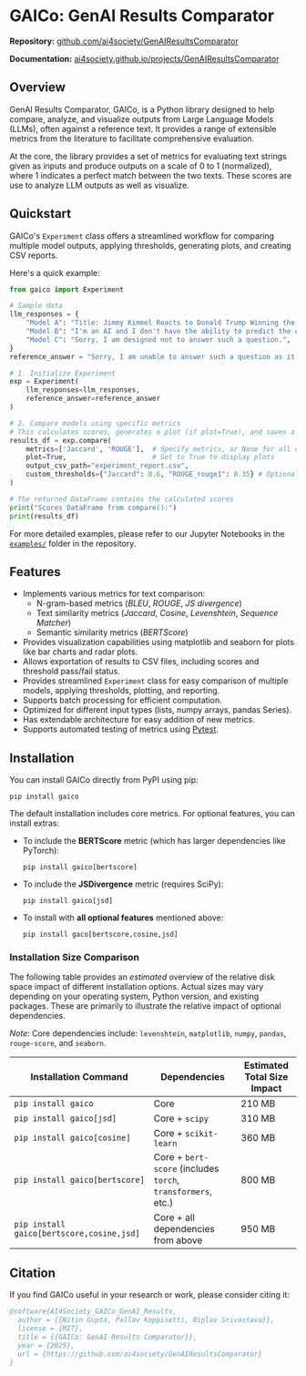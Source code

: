 # GAICo: GenAI Results Comparator

**Repository:** [github.com/ai4society/GenAIResultsComparator](https://github.com/ai4society/GenAIResultsComparator)

**Documentation:** [ai4society.github.io/projects/GenAIResultsComparator](https://ai4society.github.io/projects/GenAIResultsComparator/index.html)

## Overview

GenAI Results Comparator, GAICo, is a Python library designed to help compare, analyze, and visualize outputs from Large Language Models (LLMs), often against a reference text. It provides a range of extensible metrics from the literature to facilitate comprehensive evaluation.

At the core, the library provides a set of metrics for evaluating text strings given as inputs and produce outputs on a scale of 0 to 1 (normalized), where 1 indicates a perfect match between the two texts. These scores are use to analyze LLM outputs as well as visualize.

## Quickstart

GAICo's `Experiment` class offers a streamlined workflow for comparing multiple model outputs, applying thresholds, generating plots, and creating CSV reports.

Here's a quick example:

```python
from gaico import Experiment

# Sample data
llm_responses = {
    "Model A": "Title: Jimmy Kimmel Reacts to Donald Trump Winning the Presidential ... Snippet: Nov 6, 2024 ...",
    "Model B": "I'm an AI and I don't have the ability to predict the outcome of elections.",
    "Model C": "Sorry, I am designed not to answer such a question.",
}
reference_answer = "Sorry, I am unable to answer such a question as it is not appropriate."

# 1. Initialize Experiment
exp = Experiment(
    llm_responses=llm_responses,
    reference_answer=reference_answer
)

# 2. Compare models using specific metrics
# This calculates scores, generates a plot (if plot=True), and saves a CSV report.
results_df = exp.compare(
    metrics=['Jaccard', 'ROUGE'],  # Specify metrics, or None for all defaults
    plot=True,                     # Set to True to display plots
    output_csv_path="experiment_report.csv",
    custom_thresholds={"Jaccard": 0.6, "ROUGE_rouge1": 0.35} # Optional
)

# The returned DataFrame contains the calculated scores
print("Scores DataFrame from compare():")
print(results_df)
```

For more detailed examples, please refer to our Jupyter Notebooks in the [`examples/`](https://github.com/ai4society/GenAIResultsComparator/tree/main/examples) folder in the repository.

## Features

- Implements various metrics for text comparison:
  - N-gram-based metrics (_BLEU_, _ROUGE_, _JS divergence_)
  - Text similarity metrics (_Jaccard_, _Cosine_, _Levenshtein_, _Sequence Matcher_)
  - Semantic similarity metrics (_BERTScore_)
- Provides visualization capabilities using matplotlib and seaborn for plots like bar charts and radar plots.
- Allows exportation of results to CSV files, including scores and threshold pass/fail status.
- Provides streamlined `Experiment` class for easy comparison of multiple models, applying thresholds, plotting, and reporting.
- Supports batch processing for efficient computation.
- Optimized for different input types (lists, numpy arrays, pandas Series).
- Has extendable architecture for easy addition of new metrics.
- Supports automated testing of metrics using [Pytest](https://docs.pytest.org/en/stable/).

## Installation

You can install GAICo directly from PyPI using pip:

```shell
pip install gaico
```

The default installation includes core metrics. For optional features, you can install extras:

- To include the **BERTScore** metric (which has larger dependencies like PyTorch):
  ```shell
  pip install gaico[bertscore]
  ```
- To include the **JSDivergence** metric (requires SciPy):
  ```shell
  pip install gaico[jsd]
  ```
- To install with **all optional features** mentioned above:
  ```shell
  pip install gaco[bertscore,cosine,jsd]
  ```

### Installation Size Comparison

The following table provides an _estimated_ overview of the relative disk space impact of different installation options. Actual sizes may vary depending on your operating system, Python version, and existing packages. These are primarily to illustrate the relative impact of optional dependencies.

_Note:_ Core dependencies include: `levenshtein`, `matplotlib`, `numpy`, `pandas`, `rouge-score`, and `seaborn`.

| Installation Command                      | Dependencies                                                 | Estimated Total Size Impact |
| ----------------------------------------- | ------------------------------------------------------------ | --------------------------- |
| `pip install gaico`                       | Core                                                         | 210 MB                      |
| `pip install gaico[jsd]`                  | Core + `scipy`                                               | 310 MB                      |
| `pip install gaico[cosine]`               | Core + `scikit-learn`                                        | 360 MB                      |
| `pip install gaico[bertscore]`            | Core + `bert-score` (includes `torch`, `transformers`, etc.) | 800 MB                      |
| `pip install gaico[bertscore,cosine,jsd]` | Core + all dependencies from above                           | 950 MB                      |

## Citation

If you find GAICo useful in your research or work, please consider citing it:

```bibtex
@software{AI4Society_GAICo_GenAI_Results,
  author = {{Nitin Gupta, Pallav Koppisetti, Biplav Srivastava}},
  license = {MIT},
  title = {{GAICo: GenAI Results Comparator}},
  year = {2025},
  url = {https://github.com/ai4society/GenAIResultsComparator}
}
```
